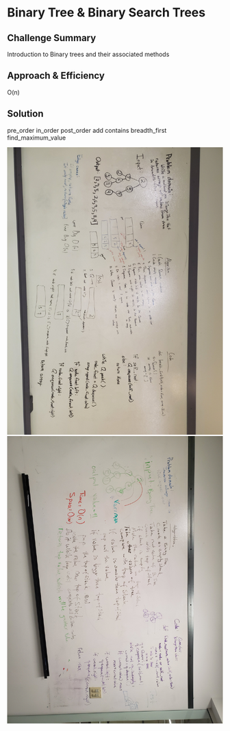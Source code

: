 # Binary Tree & Binary Search Trees

## Challenge Summary
<!-- Short summary or background information -->
Introduction to Binary trees and their associated methods

## Approach & Efficiency
<!-- What approach did you take? Why? What is the Big O space/time for this approach? -->
O(n)

## Solution
<!-- Embedded whiteboard image -->
pre_order
in_order
post_order
add
contains
breadth_first
find_maximum_value

![whiteboard:](/assets/breadthfirst.jpg)
![whiteboard:](/assets/20191231_144614.jpg)
